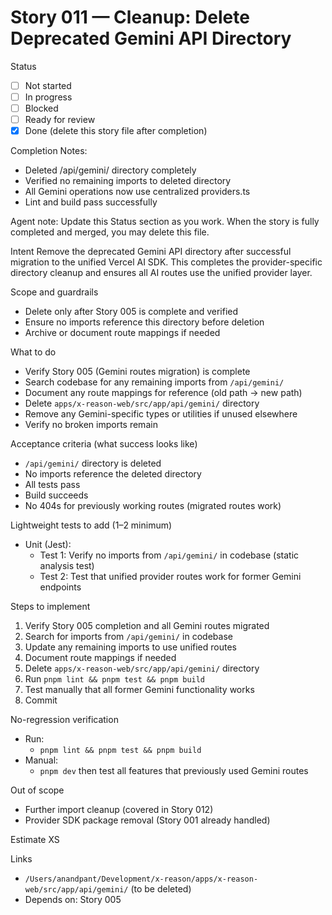 # Story 011 — Cleanup: Delete Deprecated Gemini API Directory

Status
- [ ] Not started
- [ ] In progress
- [ ] Blocked
- [ ] Ready for review
- [x] Done (delete this story file after completion)

Completion Notes:
- Deleted /api/gemini/ directory completely
- Verified no remaining imports to deleted directory
- All Gemini operations now use centralized providers.ts
- Lint and build pass successfully

Agent note: Update this Status section as you work. When the story is fully completed and merged, you may delete this file.

Intent
Remove the deprecated Gemini API directory after successful migration to the unified Vercel AI SDK. This completes the provider-specific directory cleanup and ensures all AI routes use the unified provider layer.

Scope and guardrails
- Delete only after Story 005 is complete and verified
- Ensure no imports reference this directory before deletion
- Archive or document route mappings if needed

What to do
- Verify Story 005 (Gemini routes migration) is complete
- Search codebase for any remaining imports from `/api/gemini/`
- Document any route mappings for reference (old path -> new path)
- Delete `apps/x-reason-web/src/app/api/gemini/` directory
- Remove any Gemini-specific types or utilities if unused elsewhere
- Verify no broken imports remain

Acceptance criteria (what success looks like)
- `/api/gemini/` directory is deleted
- No imports reference the deleted directory
- All tests pass
- Build succeeds
- No 404s for previously working routes (migrated routes work)

Lightweight tests to add (1–2 minimum)
- Unit (Jest):
  - Test 1: Verify no imports from `/api/gemini/` in codebase (static analysis test)
  - Test 2: Test that unified provider routes work for former Gemini endpoints

Steps to implement
1) Verify Story 005 completion and all Gemini routes migrated
2) Search for imports from `/api/gemini/` in codebase
3) Update any remaining imports to use unified routes
4) Document route mappings if needed
5) Delete `apps/x-reason-web/src/app/api/gemini/` directory
6) Run `pnpm lint && pnpm test && pnpm build`
7) Test manually that all former Gemini functionality works
8) Commit

No-regression verification
- Run:
  - `pnpm lint && pnpm test && pnpm build`
- Manual:
  - `pnpm dev` then test all features that previously used Gemini routes

Out of scope
- Further import cleanup (covered in Story 012)
- Provider SDK package removal (Story 001 already handled)

Estimate
XS

Links
- `/Users/anandpant/Development/x-reason/apps/x-reason-web/src/app/api/gemini/` (to be deleted)
- Depends on: Story 005